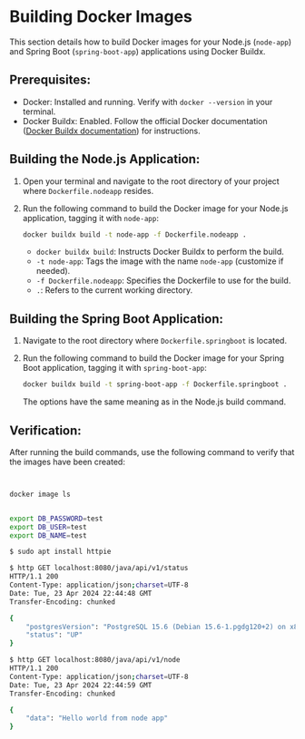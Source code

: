 # Building Docker Images

This section details how to build Docker images for your Node.js (`node-app`) and Spring Boot (`spring-boot-app`) applications using Docker Buildx.

## Prerequisites:

- Docker: Installed and running. Verify with `docker --version` in your terminal.
- Docker Buildx: Enabled. Follow the official Docker documentation ([Docker Buildx documentation](https://docs.docker.com/reference/cli/docker/buildx/)) for instructions.

## Building the Node.js Application:

1. Open your terminal and navigate to the root directory of your project where `Dockerfile.nodeapp` resides.

2. Run the following command to build the Docker image for your Node.js application, tagging it with `node-app`:

    ```bash
    docker buildx build -t node-app -f Dockerfile.nodeapp .
    ```

    - `docker buildx build`: Instructs Docker Buildx to perform the build.
    - `-t node-app`: Tags the image with the name `node-app` (customize if needed).
    - `-f Dockerfile.nodeapp`: Specifies the Dockerfile to use for the build.
    - `.`: Refers to the current working directory.

## Building the Spring Boot Application:

1. Navigate to the root directory where `Dockerfile.springboot` is located.

2. Run the following command to build the Docker image for your Spring Boot application, tagging it with `spring-boot-app`:

    ```bash
    docker buildx build -t spring-boot-app -f Dockerfile.springboot .
    ```

    The options have the same meaning as in the Node.js build command.

## Verification:

After running the build commands, use the following command to verify that the images have been created:

```bash


docker image ls


export DB_PASSWORD=test
export DB_USER=test
export DB_NAME=test

$ sudo apt install httpie

$ http GET localhost:8080/java/api/v1/status
HTTP/1.1 200 
Content-Type: application/json;charset=UTF-8
Date: Tue, 23 Apr 2024 22:44:48 GMT
Transfer-Encoding: chunked

{
    "postgresVersion": "PostgreSQL 15.6 (Debian 15.6-1.pgdg120+2) on x86_64-pc-linux-gnu, compiled by gcc (Debian 12.2.0-14) 12.2.0, 64-bit",
    "status": "UP"
}

$ http GET localhost:8080/java/api/v1/node
HTTP/1.1 200 
Content-Type: application/json;charset=UTF-8
Date: Tue, 23 Apr 2024 22:44:59 GMT
Transfer-Encoding: chunked

{
    "data": "Hello world from node app"
}

